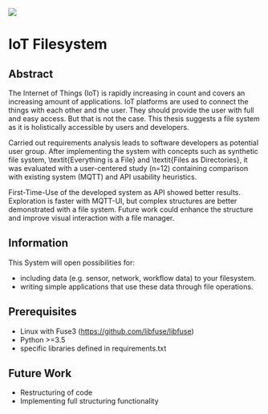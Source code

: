 ![](https://github.com/th-os/iotfs/workflows/IoTFS/badge.svg)

# IoT Filesystem

## Abstract

The Internet of Things (IoT) is rapidly increasing in count and covers an increasing amount of applications. IoT platforms are used to connect the things with each other and the user. They should provide the user with full and easy access. But that is not the case. This thesis suggests  a file system as it is holistically accessible by users and developers.

Carried out requirements analysis leads to software developers as potential user group. After implementing the system with concepts such as synthetic file system, \textit{Everything is a File} and \textit{Files as Directories}, it was evaluated with a user-centered study (n=12) containing comparison with existing system (MQTT) and API usability heuristics.

First-Time-Use of the developed system as API showed better results. Exploration is faster with MQTT-UI, but complex structures are better demonstrated with a file system. Future work could enhance the structure and improve visual interaction with a file manager.


## Information

This System will open possibilities for:
- including data (e.g. sensor, network, workflow data) to your filesystem.
- writing simple applications that use these data through file operations.

## Prerequisites

- Linux with Fuse3 (https://github.com/libfuse/libfuse)
- Python >=3.5
- specific libraries defined in requirements.txt

## Future Work

- Restructuring of code
- Implementing full structuring functionality
